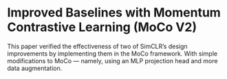 # Improved Baselines with Momentum Contrastive Learning (MoCo V2)
This paper verified the effectiveness of two of SimCLR’s design improvements by implementing them in the MoCo framework. 
With simple modifications to MoCo — namely, using an MLP projection head and more data augmentation.
